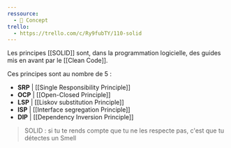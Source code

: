 ```yaml
---
ressource:
  - 🧠 Concept
trello:
  - https://trello.com/c/Ry9fubTY/110-solid
---
```


Les principes [[SOLID]] sont, dans la programmation logicielle, des guides mis en avant par le [[Clean Code]].

Ces principes sont au nombre de 5 :

- **SRP** | [[Single Responsibility Principle]]
- **OCP** | [[Open-Closed Principle]]
- **LSP** | [[Liskov substitution Principle]]
- **ISP** | [[Interface segregation Principle]]
- **DIP** | [[Dependency Inversion Principle]]

> SOLID : si tu te rends compte que tu ne les respecte pas, c'est que tu détectes un Smell